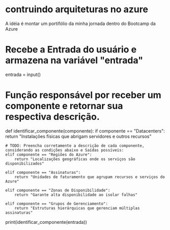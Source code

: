 # contruindo arquiteturas no azure

A idéia é montar um portifólio da minha jornada dentro do Bootcamp da Azure

# Recebe a Entrada do usuário e armazena na variável "entrada"

entrada = input()

# Função responsável por receber um componente e retornar sua respectiva descrição.
def identificar_componente(componente):
	if componente == "Datacenters":
			return "Instalações físicas que abrigam servidores e outros recursos"
			
	# TODO: Preencha corretamente a descrição de cada componente, considerando as condições abaixo e Saídas possíveis:		
	elif componente == "Regiões do Azure":
	    return "Localizações geográficas onde os serviços são disponibilizados"
	    
	elif componente == "Assinaturas":
	    return "Unidades de faturamento que agrupam recursos e serviços do Azure"
	    	    	
	elif componente == "Zonas de Disponibilidade":
	    return "Garante alta disponibilidade ao isolar falhas"
	    
	elif componente == "Grupos de Gerenciamento":
	    return "Estruturas hierárquicas que gerenciam múltiplas assinaturas"	    


print(identificar_componente(entrada))
